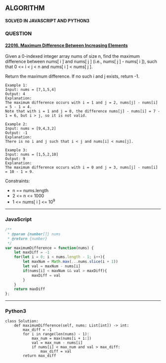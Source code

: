 ## ALGORITHM

#### SOLVED IN JAVASCRIPT AND PYTHON3
### QUESTION

#### [22016. Maximum Difference Between Increasing Elements](https://leetcode.com/problems/maximum-difference-between-increasing-elements/)

Given a 0-indexed integer array nums of size n, find the maximum difference between nums[ i ] and nums[ j ] (i.e., nums[ j ] - nums[ i ]), such that 0 <= i < j < n and nums[ i ] < nums[ j ].

Return the maximum difference. If no such i and j exists, return -1.

 


```
Example 1:
Input: nums = [7,1,5,4]
Output: 4
Explanation:
The maximum difference occurs with i = 1 and j = 2, nums[j] - nums[i] = 5 - 1 = 4.
Note that with i = 1 and j = 0, the difference nums[j] - nums[i] = 7 - 1 = 6, but i > j, so it is not valid.

Example 2:
Input: nums = [9,4,3,2]
Output: -1
Explanation:
There is no i and j such that i < j and nums[i] < nums[j].

Example 3:
Input: nums = [1,5,2,10]
Output: 9
Explanation:
The maximum difference occurs with i = 0 and j = 3, nums[j] - nums[i] = 10 - 1 = 9.
```

Constraints:

* n == nums.length
* 2 <= n <= 1000
* 1 <= nums[ i ] <= 10<sup>9</sup>

-----

### JavaScript

```js
/**
 * @param {number[]} nums
 * @return {number}
 */
var maximumDifference = function(nums) {
    let maxDiff = -1
    for(let i = 0; i < nums.length - 1; i++){
        let maxNum = Math.max(...nums.slice(i + 1))
        let val = maxNum - nums[i]
        if(nums[i] < maxNum && val > maxDiff){
            maxDiff = val
        }
    }
    return maxDiff
};
```

-----

### Python3

```py3
class Solution:
    def maximumDifference(self, nums: List[int]) -> int:
        max_diff = -1
        for i in range(len(nums) - 1):
            max_num = max(nums[i + 1:])
            val = max_num - nums[i]
            if nums[i] < max_num and val > max_diff:
                max_diff = val
        return max_diff              
```
